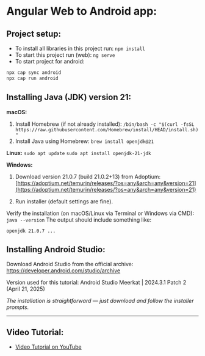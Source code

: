 # Angular Web to Android app:

## Project setup: 
- To install all libraries in this project run: `npm install`
- To start this project run (web): `ng serve`
- To start project for android: 
```bash
npx cap sync android 
npx cap run android
```

## Installing Java (JDK) version 21:

**macOS:**
1. Install Homebrew (if not already installed):
`/bin/bash -c "$(curl -fsSL https://raw.githubusercontent.com/Homebrew/install/HEAD/install.sh)"`
2. Install Java using Homebrew:
`brew install openjdk@21`

**Linux:**
`sudo apt update`
`sudo apt install openjdk-21-jdk`

**Windows:**
1. Download version 21.0.7 (build 21.0.2+13) from Adoptium:
[https://adoptium.net/temurin/releases/?os=any&arch=any&version=21](https://adoptium.net/temurin/releases/?os=any&arch=any&version=21)

2. Run installer (default settings are fine).

Verify the installation (on macOS/Linux via Terminal or Windows via CMD):
`java --version`
The output should include something like:
```
openjdk 21.0.7 ...
```

## Installing Android Studio:

Download Android Studio from the official archive:
https://developer.android.com/studio/archive

Version used for this tutorial:
Android Studio Meerkat | 2024.3.1 Patch 2 (April 21, 2025)

_The installation is straightforward — just download and follow the installer prompts._

---

## Video Tutorial:
- [Video Tutorial on YouTube](https://youtu.be/NF9DStZno2A)